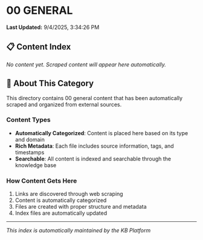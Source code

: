 # 00 GENERAL

**Last Updated:** 9/4/2025, 3:34:26 PM

## 📋 Content Index

*No content yet. Scraped content will appear here automatically.*

## 📝 About This Category

This directory contains 00 general content that has been automatically scraped and organized from external sources.

### Content Types
- **Automatically Categorized**: Content is placed here based on its type and domain
- **Rich Metadata**: Each file includes source information, tags, and timestamps
- **Searchable**: All content is indexed and searchable through the knowledge base

### How Content Gets Here
1. Links are discovered through web scraping
2. Content is automatically categorized
3. Files are created with proper structure and metadata
4. Index files are automatically updated

---
*This index is automatically maintained by the KB Platform*